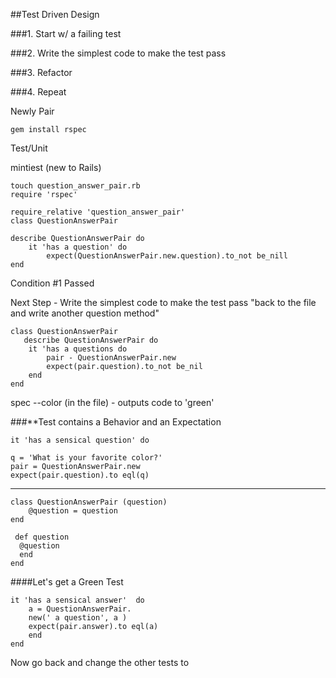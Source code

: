 ##Test Driven Design


###1.  Start w/ a failing test

###2.  Write the simplest code to make the test pass

###3. Refactor

###4. Repeat

Newly Pair

    gem install rspec
       
Test/Unit

mintiest (new to Rails)     

    touch question_answer_pair.rb
    require 'rspec'
    
    require_relative 'question_answer_pair'
    class QuestionAnswerPair
    
    describe QuestionAnswerPair do
        it 'has a question' do
            expect(QuestionAnswerPair.new.question).to_not be_nill  
    end

Condition #1 Passed

Next Step - Write the simplest code to make the test pass
    "back to the file and write another question method"

    class QuestionAnswerPair
       describe QuestionAnswerPair do 
        it 'has a questions do 
            pair - QuestionAnswerPair.new 
            expect(pair.question).to_not be_nil
        end
    end  
    
spec --color (in the file) - outputs code to 'green' 


###**Test contains a Behavior and an Expectation


    it 'has a sensical question' do
    
    q = 'What is your favorite color?'
    pair = QuestionAnswerPair.new
    expect(pair.question).to eql(q)

----

    class QuestionAnswerPair (question)
        @question = question 
    end
    
     def question 
      @question
      end
    end
    
####Let's get a Green Test

    it 'has a sensical answer'  do 
        a = QuestionAnswerPair.
        new(' a question', a )
        expect(pair.answer).to eql(a)
        end
    end


Now go back and change the other tests to 
    